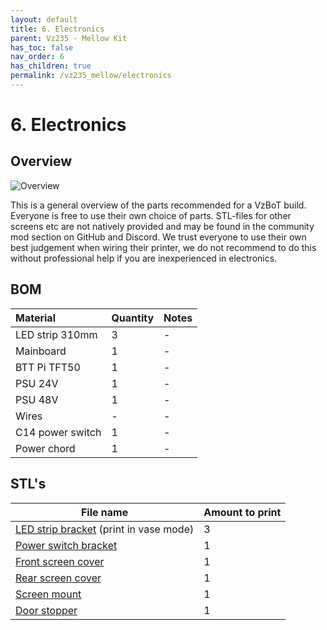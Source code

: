 ```yaml
---
layout: default
title: 6. Electronics
parent: Vz235 - Mellow Kit
has_toc: false
nav_order: 6
has_children: true
permalink: /vz235_mellow/electronics
---
```


# 6. Electronics

## Overview

![Overview](../../assets/images/manual/vz235_mellow/electronics/overview.png)

This is a general overview of the parts recommended for a VzBoT build. Everyone is free to use their own choice of parts. STL-files for other screens etc are not natively provided and may be found in the community mod section on GitHub and Discord.
We trust everyone to use their own best judgement when wiring their printer, we do not recommend to do this without professional help if you are inexperienced in electronics.

## BOM

| Material         | Quantity | Notes |
| :--------------- | :------- | :---- |
| LED strip 310mm  | 3        | -     |
| Mainboard        | 1        | -     |
| BTT Pi TFT50     | 1        | -     |
| PSU 24V          | 1        | -     |
| PSU 48V          | 1        | -     |
| Wires            | -        | -     |
| C14 power switch | 1        | -     |
| Power chord      | 1        | -     |

## STL's

| File name                                  | Amount to print |
| ------------------------------------------ | --------------- |
| [LED strip bracket][] (print in vase mode) | 3               |
| [Power switch bracket][]                   | 1               |
| [Front screen cover][]                     | 1               |
| [Rear screen cover][]                      | 1               |
| [Screen mount][]                           | 1               |
| [Door stopper][]                           | 1               |

[LED strip bracket]: https://github.com/VzBoT3D/VzBoT-Vz235/blob/main/Assemblies%20%26%20STL/Frame/Frame%20brace.stl
[Power switch bracket]: https://github.com/VzBoT3D/VzBoT-Vz235/blob/main/Assemblies%20%26%20STL/Frame/Frame%20brace.stl
[Front screen cover]: https://github.com/VzBoT3D/VzBoT-Vz235/blob/main/Assemblies%20%26%20STL/Frame/Frame%20brace.stl
[Rear screen cover]: https://github.com/VzBoT3D/VzBoT-Vz235/blob/main/Assemblies%20%26%20STL/Frame/Frame%20brace.stl
[Screen mount]: https://github.com/VzBoT3D/VzBoT-Vz235/blob/main/Assemblies%20%26%20STL/Frame/Frame%20brace.stl
[Door stopper]: https://github.com/VzBoT3D/VzBoT-Vz235/blob/main/Assemblies%20%26%20STL/Frame/Frame%20brace.stl
